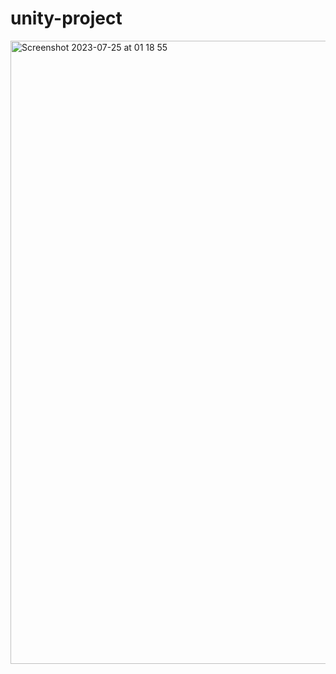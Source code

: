 # unity-project

<img width="997" alt="Screenshot 2023-07-25 at 01 18 55" src="https://github.com/jackoubridge/unity-project/assets/116497746/f4375552-4646-4055-9abe-4209fe9cbb3e">
